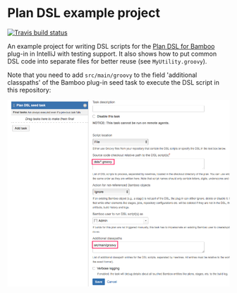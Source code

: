 # Plan DSL example project

[![Travis build status](https://travis-ci.org/mibexsoftware/bamboo-plan-dsl-example.svg?branch=master)](https://travis-ci.org/mibexsoftware/bamboo-plan-dsl-example)

An example project for writing DSL scripts for the 
[Plan DSL for Bamboo](https://github.com/mibexsoftware/bamboo-plan-dsl-plugin/) plug-in in IntelliJ with
testing support. It also shows how to put common DSL code into separate files for better reuse (see `MyUtility.groovy`).

Note that you need to
add `src/main/groovy` to the field 'additional classpaths' of the Bamboo plug-in seed task to execute the DSL script in
this repository:

![Bamboo seed task configuration](task_config.png)
